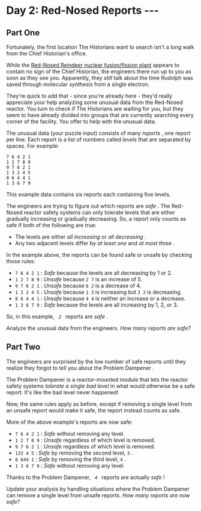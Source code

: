 # Day 2: Red-Nosed Reports ---
## Part One

Fortunately, the first location The Historians want to search isn't a
long walk from the Chief Historian's office.

While the [Red-Nosed Reindeer nuclear fusion/fission
plant](/2015/day/19) appears to contain no sign of the Chief Historian,
the engineers there run up to you as soon as they see you. Apparently,
they *still* talk about the time Rudolph was saved through molecular
synthesis from a single electron.

They're quick to add that - since you're already here - they'd really
appreciate your help analyzing some unusual data from the Red-Nosed
reactor. You turn to check if The Historians are waiting for you, but
they seem to have already divided into groups that are currently
searching every corner of the facility. You offer to help with the
unusual data.

The unusual data (your puzzle input) consists of many *reports* , one
report per line. Each report is a list of numbers called *levels* that
are separated by spaces. For example:

    7 6 4 2 1
    1 2 7 8 9
    9 7 6 2 1
    1 3 2 4 5
    8 6 4 4 1
    1 3 6 7 9

This example data contains six reports each containing five levels.

The engineers are trying to figure out which reports are *safe* . The
Red-Nosed reactor safety systems can only tolerate levels that are
either gradually increasing or gradually decreasing. So, a report only
counts as safe if both of the following are true:

- The levels are either *all increasing* or *all decreasing* .
- Any two adjacent levels differ by *at least one* and *at most three* .

In the example above, the reports can be found safe or unsafe by
checking those rules:

- ` 7 6 4 2 1 ` : *Safe* because the levels are all decreasing by 1 or
  2.
- ` 1 2 7 8 9 ` : *Unsafe* because ` 2 7 ` is an increase of 5.
- ` 9 7 6 2 1 ` : *Unsafe* because ` 6 2 ` is a decrease of 4.
- ` 1 3 2 4 5 ` : *Unsafe* because ` 1 3 ` is increasing but ` 3 2 ` is
  decreasing.
- ` 8 6 4 4 1 ` : *Unsafe* because ` 4 4 ` is neither an increase or a
  decrease.
- ` 1 3 6 7 9 ` : *Safe* because the levels are all increasing by 1, 2,
  or 3.

So, in this example, ` `*`2`*` ` reports are *safe* .

Analyze the unusual data from the engineers. *How many reports are
safe?*

## Part Two

The engineers are surprised by the low number of safe reports until they
realize they forgot to tell you about the
<span title="I need to get one of these!"> Problem Dampener </span> .

The Problem Dampener is a reactor-mounted module that lets the reactor
safety systems *tolerate a single bad level* in what would otherwise be
a safe report. It's like the bad level never happened!

Now, the same rules apply as before, except if removing a single level
from an unsafe report would make it safe, the report instead counts as
safe.

More of the above example's reports are now safe:

- ` 7 6 4 2 1 ` : *Safe* without removing any level.
- ` 1 2 7 8 9 ` : *Unsafe* regardless of which level is removed.
- ` 9 7 6 2 1 ` : *Unsafe* regardless of which level is removed.
- ` 1 `*`3`*` 2 4 5 ` : *Safe* by removing the second level, ` 3 ` .
- ` 8 6 `*`4`*` 4 1 ` : *Safe* by removing the third level, ` 4 ` .
- ` 1 3 6 7 9 ` : *Safe* without removing any level.

Thanks to the Problem Dampener, ` `*`4`*` ` reports are actually *safe*
!

Update your analysis by handling situations where the Problem Dampener
can remove a single level from unsafe reports. *How many reports are now
safe?*
